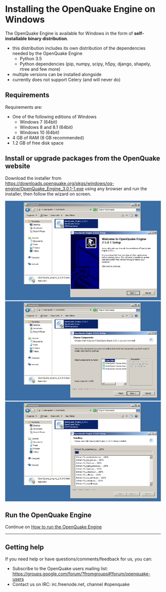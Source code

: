 # Installing the OpenQuake Engine on Windows

The OpenQuake Engine is available for Windows in the form of **self-installable binary distribution**.

- this distribution includes its own distribution of the dependencies needed by the OpenQuake Engine
    - Python 3.5
    - Python dependencies (pip, numpy, scipy, h5py, django, shapely, rtree and few more)
- multiple versions can be installed alongside
- currently does not support Celery (and will never do)

## Requirements

Requirements are:

- One of the following editions of Windows
    - Windows 7 (64bit)
    - Windows 8 and 8.1 (64bit)
    - Windows 10 (64bit)
- 4 GB of RAM (8 GB recommended)
- 1.2 GB of free disk space

## Install or upgrade packages from the OpenQuake website

Download the installer from https://downloads.openquake.org/pkgs/windows/oq-engine/OpenQuake_Engine_3.0.1-1.exe using any browser and run the installer, then follow the wizard on screen.

![installer-screenshot-1](../img/win-installer-1.png)
![installer-screenshot-2](../img/win-installer-2.png)
![installer-screenshot-3](../img/win-installer-3.png)

## Run the OpenQuake Engine

Continue on [How to run the OpenQuake Engine](../running/windows.md)

***

## Getting help
If you need help or have questions/comments/feedback for us, you can:
  * Subscribe to the OpenQuake users mailing list: https://groups.google.com/forum/?fromgroups#!forum/openquake-users
  * Contact us on IRC: irc.freenode.net, channel #openquake
